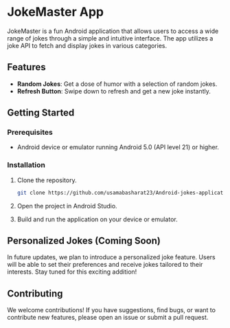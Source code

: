 # JokeMaster App

JokeMaster is a fun Android application that allows users to access a wide range of jokes through a simple and intuitive interface. The app utilizes a joke API to fetch and display jokes in various categories.

## Features

- **Random Jokes**: Get a dose of humor with a selection of random jokes.
- **Refresh Button**: Swipe down to refresh and get a new joke instantly.

## Getting Started

### Prerequisites

- Android device or emulator running Android 5.0 (API level 21) or higher.

### Installation

1. Clone the repository.
   ```bash
   git clone https://github.com/usamabasharat23/Android-jokes-application.git
   ```

2. Open the project in Android Studio.

3. Build and run the application on your device or emulator.

## Personalized Jokes (Coming Soon)

In future updates, we plan to introduce a personalized joke feature. Users will be able to set their preferences and receive jokes tailored to their interests. Stay tuned for this exciting addition!

## Contributing

We welcome contributions! If you have suggestions, find bugs, or want to contribute new features, please open an issue or submit a pull request.

